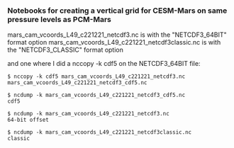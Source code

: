 ### Notebooks for creating a vertical grid for CESM-Mars on same pressure levels as PCM-Mars


mars_cam_vcoords_L49_c221221_netcdf3.nc is with the "NETCDF3_64BIT" format option
mars_cam_vcoords_L49_c221221_netcdf3classic.nc is with the "NETCDF3_CLASSIC" format option

and one where I did a nccopy -k cdf5 on the NETCDF3_64BIT file:
```
$ nccopy -k cdf5 mars_cam_vcoords_L49_c221221_netcdf3.nc mars_cam_vcoords_L49_c221221_netcdf3_cdf5.nc

$ ncdump -k mars_cam_vcoords_L49_c221221_netcdf3_cdf5.nc
cdf5

$ ncdump -k mars_cam_vcoords_L49_c221221_netcdf3.nc
64-bit offset

$ ncdump -k mars_cam_vcoords_L49_c221221_netcdf3classic.nc
classic
```
